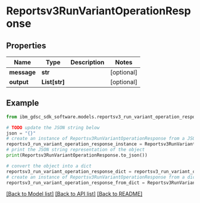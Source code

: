 # Reportsv3RunVariantOperationResponse


## Properties

Name | Type | Description | Notes
------------ | ------------- | ------------- | -------------
**message** | **str** |  | [optional] 
**output** | **List[str]** |  | [optional] 

## Example

```python
from ibm_gdsc_sdk_software.models.reportsv3_run_variant_operation_response import Reportsv3RunVariantOperationResponse

# TODO update the JSON string below
json = "{}"
# create an instance of Reportsv3RunVariantOperationResponse from a JSON string
reportsv3_run_variant_operation_response_instance = Reportsv3RunVariantOperationResponse.from_json(json)
# print the JSON string representation of the object
print(Reportsv3RunVariantOperationResponse.to_json())

# convert the object into a dict
reportsv3_run_variant_operation_response_dict = reportsv3_run_variant_operation_response_instance.to_dict()
# create an instance of Reportsv3RunVariantOperationResponse from a dict
reportsv3_run_variant_operation_response_from_dict = Reportsv3RunVariantOperationResponse.from_dict(reportsv3_run_variant_operation_response_dict)
```
[[Back to Model list]](../README.md#documentation-for-models) [[Back to API list]](../README.md#documentation-for-api-endpoints) [[Back to README]](../README.md)


